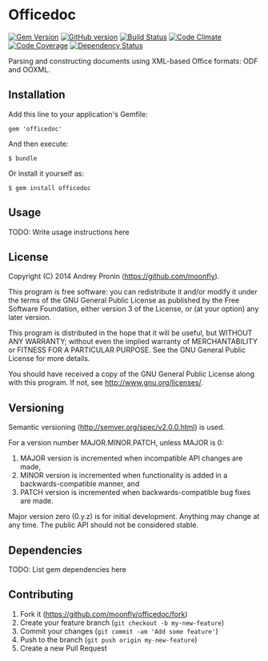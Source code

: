 # Officedoc

[![Gem Version](https://badge.fury.io/rb/officedoc.svg)](http://badge.fury.io/rb/officedoc)
[![GitHub version](https://badge.fury.io/gh/moonfly%2Fofficedoc.svg)](http://badge.fury.io/gh/moonfly%2Fofficedoc)
[![Build Status](https://travis-ci.org/moonfly/officedoc.svg?branch=master)](https://travis-ci.org/moonfly/officedoc)
[![Code Climate](https://codeclimate.com/github/moonfly/officedoc.png)](https://codeclimate.com/github/moonfly/officedoc)
[![Code Coverage](https://codeclimate.com/github/moonfly/officedoc/coverage.png)](https://codeclimate.com/github/moonfly/officedoc)
[![Dependency Status](https://gemnasium.com/moonfly/officedoc.svg)](https://gemnasium.com/moonfly/officedoc)

Parsing and constructing documents using XML-based Office formats: ODF and OOXML.

## Installation

Add this line to your application's Gemfile:

    gem 'officedoc'

And then execute:

    $ bundle

Or install it yourself as:

    $ gem install officedoc

## Usage

TODO: Write usage instructions here

## License

Copyright (C) 2014 Andrey Pronin (https://github.com/moonfly).

This program is free software: you can redistribute it and/or modify
it under the terms of the GNU General Public License as published by
the Free Software Foundation, either version 3 of the License, or
(at your option) any later version.

This program is distributed in the hope that it will be useful,
but WITHOUT ANY WARRANTY; without even the implied warranty of
MERCHANTABILITY or FITNESS FOR A PARTICULAR PURPOSE.  See the
GNU General Public License for more details.

You should have received a copy of the GNU General Public License
along with this program.  If not, see <http://www.gnu.org/licenses/>.

## Versioning

Semantic versioning (http://semver.org/spec/v2.0.0.html) is used. 

For a version number MAJOR.MINOR.PATCH, unless MAJOR is 0:

1. MAJOR version is incremented when incompatible API changes are made,
2. MINOR version is incremented when functionality is added in a backwards-compatible manner, and
3. PATCH version is incremented when backwards-compatible bug fixes are made.

Major version zero (0.y.z) is for initial development. Anything may change at any time. 
The public API should not be considered stable.

## Dependencies

TODO: List gem dependencies here

## Contributing

1. Fork it (https://github.com/moonfly/officedoc/fork)
2. Create your feature branch (`git checkout -b my-new-feature`)
3. Commit your changes (`git commit -am 'Add some feature'`)
4. Push to the branch (`git push origin my-new-feature`)
5. Create a new Pull Request
